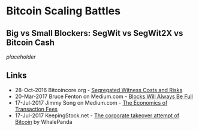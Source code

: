 
# Bitcoin Scaling Battles
## Big vs Small Blockers: SegWit vs SegWit2X vs Bitcoin Cash

_placeholder_

## Links

* 28-Oct-2016 Bitcoincore.org - [Segregated Witness Costs and Risks](https://bitcoincore.org/en/2016/10/28/segwit-costs/)
* 20-Mar-2017 Bruce Fenton on Medium.com - [Blocks Will Always Be Full](https://medium.com/@brucefenton/blocks-will-always-be-full-68f2cac1992b)
* 17-Jul-2017 Jimmy Song on Medium.com - [The Economics of Transaction Fees](https://blog.blockonomics.co/the-economics-of-transaction-fees-b6a7a0365753)
* 17-Jul-2017 KeepingStock.net - [The corporate takeover attempt of Bitcoin](https://keepingstock.net/the-corporate-takeover-attempt-of-bitcoin-eb87c18fad60) by WhalePanda
